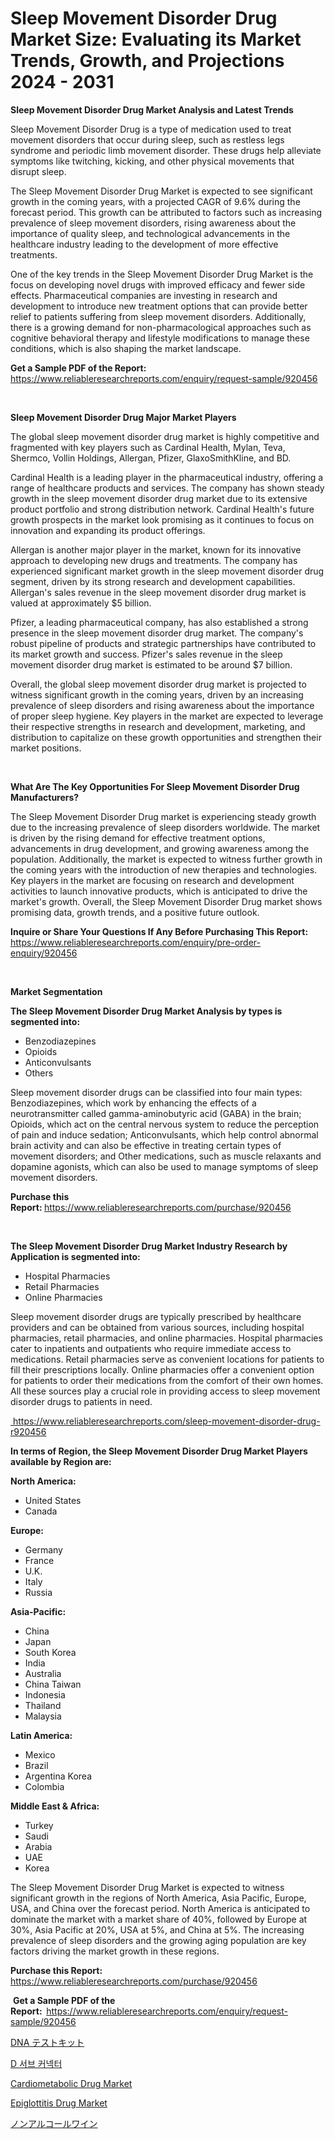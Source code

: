 <p><h1>Sleep Movement Disorder Drug Market Size: Evaluating its Market Trends, Growth, and Projections 2024 - 2031</h1></p><p><strong>Sleep Movement Disorder Drug Market Analysis and Latest Trends</strong></p>
<p><p>Sleep Movement Disorder Drug is a type of medication used to treat movement disorders that occur during sleep, such as restless legs syndrome and periodic limb movement disorder. These drugs help alleviate symptoms like twitching, kicking, and other physical movements that disrupt sleep.</p><p>The Sleep Movement Disorder Drug Market is expected to see significant growth in the coming years, with a projected CAGR of 9.6% during the forecast period. This growth can be attributed to factors such as increasing prevalence of sleep movement disorders, rising awareness about the importance of quality sleep, and technological advancements in the healthcare industry leading to the development of more effective treatments.</p><p>One of the key trends in the Sleep Movement Disorder Drug Market is the focus on developing novel drugs with improved efficacy and fewer side effects. Pharmaceutical companies are investing in research and development to introduce new treatment options that can provide better relief to patients suffering from sleep movement disorders. Additionally, there is a growing demand for non-pharmacological approaches such as cognitive behavioral therapy and lifestyle modifications to manage these conditions, which is also shaping the market landscape.</p></p>
<p><strong>Get a Sample PDF of the Report:&nbsp;</strong> <a href="https://www.reliableresearchreports.com/enquiry/request-sample/920456">https://www.reliableresearchreports.com/enquiry/request-sample/920456</a></p>
<p>&nbsp;</p>
<p><strong>Sleep Movement Disorder Drug Major Market Players</strong></p>
<p><p>The global sleep movement disorder drug market is highly competitive and fragmented with key players such as Cardinal Health, Mylan, Teva, Shermco, Vollin Holdings, Allergan, Pfizer, GlaxoSmithKline, and BD. </p><p>Cardinal Health is a leading player in the pharmaceutical industry, offering a range of healthcare products and services. The company has shown steady growth in the sleep movement disorder drug market due to its extensive product portfolio and strong distribution network. Cardinal Health's future growth prospects in the market look promising as it continues to focus on innovation and expanding its product offerings.</p><p>Allergan is another major player in the market, known for its innovative approach to developing new drugs and treatments. The company has experienced significant market growth in the sleep movement disorder drug segment, driven by its strong research and development capabilities. Allergan's sales revenue in the sleep movement disorder drug market is valued at approximately $5 billion.</p><p>Pfizer, a leading pharmaceutical company, has also established a strong presence in the sleep movement disorder drug market. The company's robust pipeline of products and strategic partnerships have contributed to its market growth and success. Pfizer's sales revenue in the sleep movement disorder drug market is estimated to be around $7 billion.</p><p>Overall, the global sleep movement disorder drug market is projected to witness significant growth in the coming years, driven by an increasing prevalence of sleep disorders and rising awareness about the importance of proper sleep hygiene. Key players in the market are expected to leverage their respective strengths in research and development, marketing, and distribution to capitalize on these growth opportunities and strengthen their market positions.</p></p>
<p>&nbsp;</p>
<p><strong>What Are The Key Opportunities For Sleep Movement Disorder Drug Manufacturers?</strong></p>
<p><p>The Sleep Movement Disorder Drug market is experiencing steady growth due to the increasing prevalence of sleep disorders worldwide. The market is driven by the rising demand for effective treatment options, advancements in drug development, and growing awareness among the population. Additionally, the market is expected to witness further growth in the coming years with the introduction of new therapies and technologies. Key players in the market are focusing on research and development activities to launch innovative products, which is anticipated to drive the market's growth. Overall, the Sleep Movement Disorder Drug market shows promising data, growth trends, and a positive future outlook.</p></p>
<p><strong>Inquire or Share Your Questions If Any Before Purchasing This Report:</strong> <a href="https://www.reliableresearchreports.com/enquiry/pre-order-enquiry/920456">https://www.reliableresearchreports.com/enquiry/pre-order-enquiry/920456</a></p>
<p>&nbsp;</p>
<p><strong>Market Segmentation</strong></p>
<p><strong>The Sleep Movement Disorder Drug Market Analysis by types is segmented into:</strong></p>
<p><ul><li>Benzodiazepines</li><li>Opioids</li><li>Anticonvulsants</li><li>Others</li></ul></p>
<p><p>Sleep movement disorder drugs can be classified into four main types: Benzodiazepines, which work by enhancing the effects of a neurotransmitter called gamma-aminobutyric acid (GABA) in the brain; Opioids, which act on the central nervous system to reduce the perception of pain and induce sedation; Anticonvulsants, which help control abnormal brain activity and can also be effective in treating certain types of movement disorders; and Other medications, such as muscle relaxants and dopamine agonists, which can also be used to manage symptoms of sleep movement disorders.</p></p>
<p><strong>Purchase this Report:&nbsp;</strong><a href="https://www.reliableresearchreports.com/purchase/920456">https://www.reliableresearchreports.com/purchase/920456</a></p>
<p>&nbsp;</p>
<p><strong>The Sleep Movement Disorder Drug Market Industry Research by Application is segmented into:</strong></p>
<p><ul><li>Hospital Pharmacies</li><li>Retail Pharmacies</li><li>Online Pharmacies</li></ul></p>
<p><p>Sleep movement disorder drugs are typically prescribed by healthcare providers and can be obtained from various sources, including hospital pharmacies, retail pharmacies, and online pharmacies. Hospital pharmacies cater to inpatients and outpatients who require immediate access to medications. Retail pharmacies serve as convenient locations for patients to fill their prescriptions locally. Online pharmacies offer a convenient option for patients to order their medications from the comfort of their own homes. All these sources play a crucial role in providing access to sleep movement disorder drugs to patients in need.</p></p>
<p><a href="https://www.reliableresearchreports.com/sleep-movement-disorder-drug-r920456">&nbsp;https://www.reliableresearchreports.com/sleep-movement-disorder-drug-r920456</a></p>
<p><strong>In terms of Region, the Sleep Movement Disorder Drug Market Players available by Region are:</strong></p>
<p>
    <p> <strong> North America: </strong>
        <ul>
            <li>United States</li>
            <li>Canada</li>
        </ul>
        </p> 
    <p> <strong> Europe: </strong>
        <ul>
            <li>Germany</li>
            <li>France</li>
            <li>U.K.</li>
            <li>Italy</li>
            <li>Russia</li>
        </ul>
        </p> 
    <p> <strong> Asia-Pacific: </strong>
        <ul>
            <li>China</li>
            <li>Japan</li>
            <li>South Korea</li>
            <li>India</li>
            <li>Australia</li>
            <li>China Taiwan</li>
            <li>Indonesia</li>
            <li>Thailand</li>
            <li>Malaysia</li>
        </ul>
        </p> 
    <p> <strong> Latin America: </strong>
        <ul>
            <li>Mexico</li>
            <li>Brazil</li>
            <li>Argentina Korea</li>
            <li>Colombia</li>
        </ul>
        </p> 
    <p> <strong> Middle East & Africa: </strong>
        <ul>
            <li>Turkey</li>
            <li>Saudi</li>
            <li>Arabia</li>
            <li>UAE</li>
            <li>Korea</li>
        </ul>
    </p>
    </p>
<p><p>The Sleep Movement Disorder Drug Market is expected to witness significant growth in the regions of North America, Asia Pacific, Europe, USA, and China over the forecast period. North America is anticipated to dominate the market with a market share of 40%, followed by Europe at 30%, Asia Pacific at 20%, USA at 5%, and China at 5%. The increasing prevalence of sleep disorders and the growing aging population are key factors driving the market growth in these regions.</p></p>
<p><strong>Purchase this Report: </strong><a href="https://www.reliableresearchreports.com/purchase/920456">https://www.reliableresearchreports.com/purchase/920456</a></p>
<p>&nbsp;<strong>Get a Sample PDF of the Report:&nbsp;&nbsp;</strong><a href="https://www.reliableresearchreports.com/enquiry/request-sample/920456">https://www.reliableresearchreports.com/enquiry/request-sample/920456</a></p>
<p><strong></strong></p>
<p><p><a href="https://medium.com/@abdielkilback/dna%E3%83%86%E3%82%B9%E3%83%88%E3%82%AD%E3%83%83%E3%83%88%E5%B8%82%E5%A0%B4-%E5%B8%82%E5%A0%B4cagr-%E5%B8%82%E5%A0%B4%E5%8B%95%E5%90%91-%E3%81%8A%E3%82%88%E3%81%B3%E6%88%90%E9%95%B7%E6%88%A6%E7%95%A5%E3%81%AB%E9%96%A2%E3%81%99%E3%82%8B%E6%B4%9E%E5%AF%9F-5e1ba81d8a7a">DNA テストキット</a></p><p><a href="https://medium.com/@constantinvon/d-%EC%84%9C%EB%B8%8C-%EC%BB%A4%EB%84%A5%ED%84%B0-%EC%8B%9C%EC%9E%A5-%EA%B7%9C%EB%AA%A8-cagr-%ED%8A%B8%EB%A0%8C%EB%93%9C-2024-2030-abaf6874fa28">D 서브 커넥터</a></p><p><a href="https://github.com/timeliteaut/Market-Research-Report-List-2/blob/main/cardiometabolic-drug-market.md">Cardiometabolic Drug Market</a></p><p><a href="https://github.com/seekum/Market-Research-Report-List-2/blob/main/epiglottitis-drug-market.md">Epiglottitis Drug Market</a></p><p><a href="https://medium.com/@rodhoppe07/%E3%83%8E%E3%83%B3%E3%82%A2%E3%83%AB%E3%82%B3%E3%83%BC%E3%83%AB%E3%83%AF%E3%82%A4%E3%83%B3%E5%B8%82%E5%A0%B4-%E7%A8%AE%E9%A1%9E-%E7%94%A8%E9%80%94-%E5%9C%B0%E7%90%86%E3%81%AB%E3%82%88%E3%82%8B%E5%8C%85%E6%8B%AC%E7%9A%84%E8%A9%95%E4%BE%A1-c03e875b62ab">ノンアルコールワイン</a></p></p>